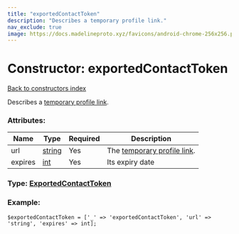 ```yaml
---
title: "exportedContactToken"
description: "Describes a temporary profile link."
nav_exclude: true
image: https://docs.madelineproto.xyz/favicons/android-chrome-256x256.png
---
```

# Constructor: exportedContactToken  
[Back to constructors index](/API_docs/constructors/index.html)



Describes a [temporary profile link](https://core.telegram.org/api/links#temporary-profile-links).

### Attributes:

| Name     |    Type       | Required | Description |
|----------|---------------|----------|-------------|
|url|[string](/API_docs/types/string.html) | Yes|The [temporary profile link](https://core.telegram.org/api/links#temporary-profile-links).|
|expires|[int](/API_docs/types/int.html) | Yes|Its expiry date|



### Type: [ExportedContactToken](/API_docs/types/ExportedContactToken.html)


### Example:

```
$exportedContactToken = ['_' => 'exportedContactToken', 'url' => 'string', 'expires' => int];
```  
